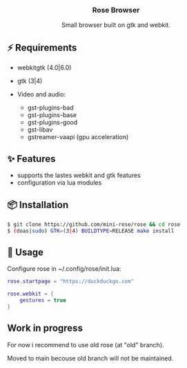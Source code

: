 <br>
<h3 align=center>Rose Browser</h3>

<p align=center>
Small browser built on gtk and webkit. <br>
</p>

## ⚡️ Requirements
  - webkitgtk (4.0|6.0)
  - gtk (3|4)
  
  - Video and audio:
  	- gst-plugins-bad
	- gst-plugins-base
	- gst-plugins-good
	- gst-libav
	- gstreamer-vaapi (gpu acceleration)
	
## ✨ Features
  - supports the lastes webkit and gtk features
  - configuration via lua modules
  
## 📦 Installation
```sh
$ git clone https://github.com/mini-rose/rose && cd rose
$ (doas|sudo) GTK=(3|4) BUILDTYPE=RELEASE make install
```

## 🚀 Usage
Configure rose in ~/.config/rose/init.lua:
```lua
rose.startpage = "https://duckduckgo.com"

rose.webkit = {
	gestures = true
}
```

## Work in progress

For now i recommend to use old rose (at "old" branch).

Moved to main becouse old branch will not be maintained.
